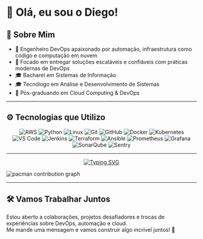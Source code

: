 # 👋 Olá, eu sou o Diego!

## 💼 Sobre Mim

- 🔧 Engenheiro DevOps apaixonado por automação, infraestrutura como código e computação em nuvem  
- 🚀 Focado em entregar soluções escaláveis e confiáveis com práticas modernas de DevOps  
- 🎓 Bacharel em Sistemas de Informação
- 🎓 Tecnólogo em Análise e Desenvolvimento de Sistemas
- 🎯 Pós-graduando em Cloud Computing & DevOps  

---

## ⚙️ Tecnologias que Utilizo

<div align="center">

<img alt="AWS" src="https://img.shields.io/badge/AWS-232F3E?style=for-the-badge&logo=amazonaws&logoColor=white" />
<img alt="Python" src="https://img.shields.io/badge/Python-3776AB?style=for-the-badge&logo=python&logoColor=white" />
<img alt="Linux" src="https://img.shields.io/badge/Linux-FCC624?style=for-the-badge&logo=linux&logoColor=black" />
<img alt="Git" src="https://img.shields.io/badge/Git-F05032?style=for-the-badge&logo=git&logoColor=white" />
<img alt="GitHub" src="https://img.shields.io/badge/GitHub-181717?style=for-the-badge&logo=github&logoColor=white" />
<img alt="Docker" src="https://img.shields.io/badge/Docker-2496ED?style=for-the-badge&logo=docker&logoColor=white" />
<img alt="Kubernetes" src="https://img.shields.io/badge/Kubernetes-326CE5?style=for-the-badge&logo=kubernetes&logoColor=white" />
<img alt="VS Code" src="https://img.shields.io/badge/VS%20Code-007ACC?style=for-the-badge&logo=visualstudiocode&logoColor=white" />
<img alt="Jenkins" src="https://img.shields.io/badge/Jenkins-D24939?style=for-the-badge&logo=jenkins&logoColor=white" />
<img alt="Terraform" src="https://img.shields.io/badge/Terraform-623CE4?style=for-the-badge&logo=terraform&logoColor=white" />
<img alt="Ansible" src="https://img.shields.io/badge/Ansible-EE0000?style=for-the-badge&logo=ansible&logoColor=white" />
<img alt="Prometheus" src="https://img.shields.io/badge/Prometheus-E6522C?style=for-the-badge&logo=prometheus&logoColor=white" />
<img alt="Grafana" src="https://img.shields.io/badge/Grafana-F46800?style=for-the-badge&logo=grafana&logoColor=white" />
<img alt="SonarQube" src="https://img.shields.io/badge/SonarQube-4E9BCD?style=for-the-badge&logo=sonarqube&logoColor=white" />
<img alt="Sentry" src="https://img.shields.io/badge/Sentry-362D59?style=for-the-badge&logo=sentry&logoColor=white" />

</div>

---

<p align="center">
  <a href="https://git.io/typing-svg">
    <img 
      src="https://readme-typing-svg.demolab.com?font=Fira+Code&pause=1000&color=F1F2ED&width=500&center=true&vCenter=true&size=17&lines=Knowledge+is+boldness;Better+than+yesterday" 
      alt="Typing SVG" 
    />
  </a>
</p>

<picture>
  <source media="(prefers-color-scheme: dark)" srcset="https://raw.githubusercontent.com/Francine02/Francine02/output/pacman-contribution-graph-dark.svg">
  <source media="(prefers-color-scheme: light)" srcset="https://raw.githubusercontent.com/Francine02/Francine02/output/pacman-contribution-graph.svg">
  <img alt="pacman contribution graph" src="https://raw.githubusercontent.com/Francine02/Francine02/output/pacman-contribution-graph.svg">
</picture>

---

## 🛠️ Vamos Trabalhar Juntos

Estou aberto a colaborações, projetos desafiadores e trocas de experiências sobre DevOps, automação e cloud.  
Me mande uma mensagem e vamos construir algo incrível juntos! 🌟
